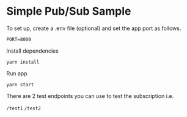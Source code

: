 # Simple Pub/Sub Sample

To set up, create a .env file (optional) and set the app port as follows.

`PORT=8000`

Install dependencies

`yarn install`

Run app

`yarn start`


There are 2 test endpoints you can use to test the subscription i.e. 

`/test1`
`/test2`
